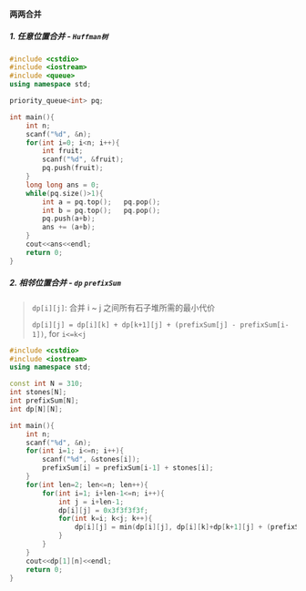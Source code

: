 #### 两两合并

##### 1. 任意位置合并 - `Huffman树`
```CPP
#include <cstdio>
#include <iostream>
#include <queue>
using namespace std;

priority_queue<int> pq;

int main(){
    int n;
    scanf("%d", &n);
    for(int i=0; i<n; i++){
        int fruit;
        scanf("%d", &fruit);
        pq.push(fruit);
    }
    long long ans = 0;
    while(pq.size()>1){
        int a = pq.top();   pq.pop();
        int b = pq.top();   pq.pop();
        pq.push(a+b);
        ans += (a+b);
    }
    cout<<ans<<endl;
    return 0;
}
```


##### 2. 相邻位置合并 - `dp` `prefixSum`
> `dp[i][j]`: 合并 i ~ j 之间所有石子堆所需的最小代价
> 
> `dp[i][j] = dp[i][k] + dp[k+1][j] + (prefixSum[j] - prefixSum[i-1])`, for `i<=k<j`

```CPP
#include <cstdio>
#include <iostream>
using namespace std;

const int N = 310;
int stones[N];
int prefixSum[N];
int dp[N][N];

int main(){
    int n;
    scanf("%d", &n);
    for(int i=1; i<=n; i++){
        scanf("%d", &stones[i]);
        prefixSum[i] = prefixSum[i-1] + stones[i];
    }
    for(int len=2; len<=n; len++){
        for(int i=1; i+len-1<=n; i++){
            int j = i+len-1;
            dp[i][j] = 0x3f3f3f3f;
            for(int k=i; k<j; k++){
                dp[i][j] = min(dp[i][j], dp[i][k]+dp[k+1][j] + (prefixSum[j]-prefixSum[i-1]));
            }
        }
    }
    cout<<dp[1][n]<<endl;
    return 0;
}
```